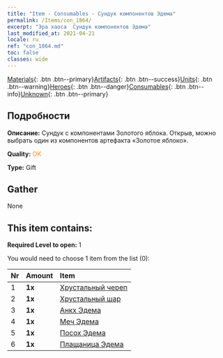 ```yaml
---
title: "Item - Consumables - Сундук компонентов Эдема"
permalink: /Items/con_1864/
excerpt: "Эра хаоса  Сундук компонентов Эдема"
last_modified_at: 2021-04-21
locale: ru
ref: "con_1864.md"
toc: false
classes: wide
---
```

 [Materials](/ru/Items/){: .btn .btn--primary}[Artifacts](/ru/Items/Artifacts/){: .btn .btn--success}[Units](/ru/Items/Units/){: .btn .btn--warning}[Heroes](/ru/Items/Heroes/){: .btn .btn--danger}[Consumables](/ru/Items/Consumables/){: .btn .btn--info}[Unknown](/ru/Items/Unknown/){: .btn .btn--primary}

## Подробности
 **Описание:** Сундук с компонентами Золотого яблока. Открыв, можно выбрать один из компонентов артефакта «Золотое яблоко».

 **Quality:** <span style="color: #FF8C00">OK</span>

 **Type:** Gift

## Gather

  None

## This item contains:

 **Required Level to open:** 1

 You would need to choose 1 item from the list (0):

  | Nr | Amount |     Item    |
  |:---|:-------|:------------|
  | 1 |  **1x** | [Хрустальный череп](/ru/Items/art_182/) |  | 
  | 2 |  **1x** | [Хрустальный шар](/ru/Items/art_183/) |  | 
  | 3 |  **1x** | [Анкх Эдема](/ru/Items/art_184/) |  | 
  | 4 |  **1x** | [Меч Эдема](/ru/Items/art_185/) |  | 
  | 5 |  **1x** | [Посох Эдема](/ru/Items/art_186/) |  | 
  | 6 |  **1x** | [Плащаница Эдема](/ru/Items/art_187/) |  | 
